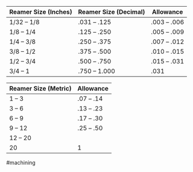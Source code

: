 | Reamer Size (Inches) | Reamer Size (Decimal) | Allowance         |
| -------------------- | --------------------- | ----------------- |
| 1/32 &ndash; 1/8     | .031 &ndash; .125     | .003 &ndash; .006 |
| 1/8 &ndash; 1/4      | .125 &ndash; .250     | .005 &ndash; .009 |
| 1/4 &ndash; 3/8      | .250 &ndash; .375     | .007 &ndash; .012 |
| 3/8 &ndash; 1/2      | .375 &ndash; .500     | .010 &ndash; .015 |
| 1/2 &ndash; 3/4      | .500 &ndash; .750     | .015 &ndash; .031 |
| 3/4 &ndash; 1        | .750 &ndash; 1.000    | .031              |

| Reamer Size (Metric) | Allowance       |
| -------------------- | --------------- |
| 1 &ndash; 3          | .07 &ndash; .14 |
| 3 &ndash; 6          | .13 &ndash; .23 |
| 6 &ndash; 9          | .17 &ndash; .30 |
| 9 &ndash; 12         | .25 &ndash; .50 |
| 12 &ndash; 20        |                 |
| 20                   | 1               |

#machining 